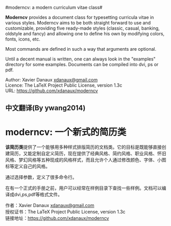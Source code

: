 #moderncv: a modern curriculum vitae class#

**Moderncv** provides a document class for typesetting curricula vitae in various
styles. Moderncv aims to be both straight forward to use and customizable,
providing five ready-made styles (classic, casual, banking, oldstyle and fancy)
and allowing one to define his own by modifying colors, fonts, icons, etc.

Most commands are defined in such a way that arguments are optional.

Until a decent manual is written, one can always look in the "examples"
directory for some examples. Documents can be compiled into dvi, ps or pdf.


Author: Xavier Danaux <xdanaux@gmail.com><br/>
Licence: The LaTeX Project Public Li­cense, version 1.3c<br/>
URL: https://github.com/xdanaux/moderncv

## 中文翻译(By ywang2014)
# moderncv: 一个新式的简历类

**该简历类**提供了一个能够用多种样式排版简历的文档类。它的目标是既能够直接创建简历，又能定制自定义简历，现在提供了经典风格、简约风格、职业风格、怀旧风格、梦幻风格等五种现成的风格样式，而且允许个人通过修改颜色、字体、小图标等定义自己的风格。

通过选择参数，定义了很多命令行。

在有一个正式的手册之前，用户可以经常在样例目录下查找一些样例。文档可以编译成dvi,ps,pdf等格式文件。

作者：Xavier Danaux <xdanaux@gmail.com><br/>
授权证书：The LaTeX Project Public Li­cense, version 1.3c<br/>
链接地址：https://github.com/xdanaux/moderncv
